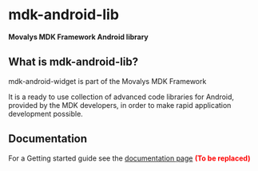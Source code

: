 # mdk-android-lib
**Movalys MDK Framework Android library**

## What is mdk-android-lib?

mdk-android-widget is part of the Movalys MDK Framework 

It is a ready to use collection of advanced code libraries for Android, provided by the MDK developers, in order to make rapid application development possible.

## Documentation

For a Getting started guide see the [documentation page] <b><font color='red' >(To be replaced)</font></b>

[gittip-url]: https://gratipay.com/~WeAreFractal/
[gittip-image]: https://img.shields.io/gittip/WeAreFractal.svg

[downloads-image]: https://img.shields.io/npm/dm/mdk-cli.svg
[npm-url]: https://www.npmjs.com/package/mdk-cli
[npm-image]: https://img.shields.io/npm/v/mdk-cli.svg

[documentation page]:http://nansrvintc1.ntes.fr.sopra/mfdocs-5.1/

